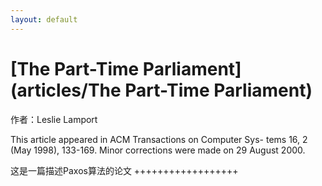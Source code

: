 ```yaml
---
layout: default
---
```


# [](#header-1)[The Part-Time Parliament](articles/The Part-Time Parliament)

作者：Leslie Lamport

This article appeared in ACM Transactions on Computer Sys- tems 16, 2 (May 1998), 133-169. Minor corrections were made on 29 August 2000.

这是一篇描述Paxos算法的论文
++++++++++++++++++
